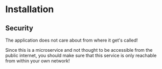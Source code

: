 # Installation

## Security

The application does not care about from where it get's called!

Since this is a microservice and not thought to be accessible from the public internet, you should make sure that this service is only reachable from within your own network!
